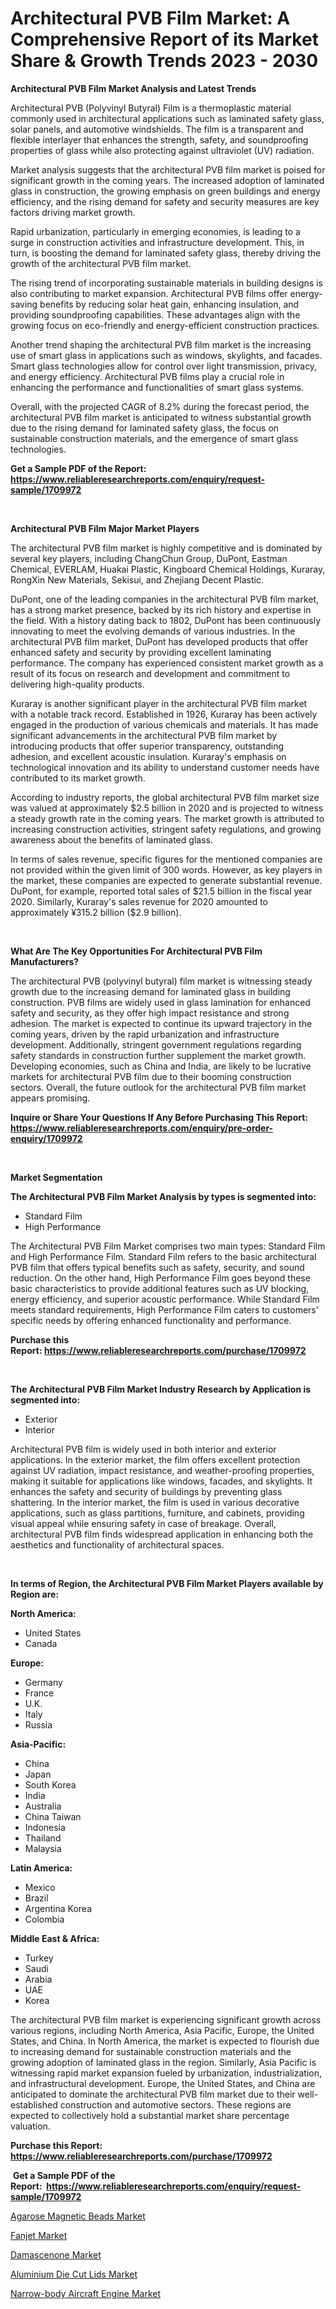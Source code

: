 <p><h1>Architectural PVB Film Market: A Comprehensive Report of its Market Share & Growth Trends 2023 - 2030</h1></p><p><strong>Architectural PVB Film Market Analysis and Latest Trends</strong></p>
<p><p>Architectural PVB (Polyvinyl Butyral) Film is a thermoplastic material commonly used in architectural applications such as laminated safety glass, solar panels, and automotive windshields. The film is a transparent and flexible interlayer that enhances the strength, safety, and soundproofing properties of glass while also protecting against ultraviolet (UV) radiation.</p><p>Market analysis suggests that the architectural PVB film market is poised for significant growth in the coming years. The increased adoption of laminated glass in construction, the growing emphasis on green buildings and energy efficiency, and the rising demand for safety and security measures are key factors driving market growth.</p><p>Rapid urbanization, particularly in emerging economies, is leading to a surge in construction activities and infrastructure development. This, in turn, is boosting the demand for laminated safety glass, thereby driving the growth of the architectural PVB film market.</p><p>The rising trend of incorporating sustainable materials in building designs is also contributing to market expansion. Architectural PVB films offer energy-saving benefits by reducing solar heat gain, enhancing insulation, and providing soundproofing capabilities. These advantages align with the growing focus on eco-friendly and energy-efficient construction practices.</p><p>Another trend shaping the architectural PVB film market is the increasing use of smart glass in applications such as windows, skylights, and facades. Smart glass technologies allow for control over light transmission, privacy, and energy efficiency. Architectural PVB films play a crucial role in enhancing the performance and functionalities of smart glass systems.</p><p>Overall, with the projected CAGR of 8.2% during the forecast period, the architectural PVB film market is anticipated to witness substantial growth due to the rising demand for laminated safety glass, the focus on sustainable construction materials, and the emergence of smart glass technologies.</p></p>
<p><strong>Get a Sample PDF of the Report:&nbsp; <a href="https://www.reliableresearchreports.com/enquiry/request-sample/1709972">https://www.reliableresearchreports.com/enquiry/request-sample/1709972</a></strong></p>
<p>&nbsp;</p>
<p><strong>Architectural PVB Film Major Market Players</strong></p>
<p><p>The architectural PVB film market is highly competitive and is dominated by several key players, including ChangChun Group, DuPont, Eastman Chemical, EVERLAM, Huakai Plastic, Kingboard Chemical Holdings, Kuraray, RongXin New Materials, Sekisui, and Zhejiang Decent Plastic.</p><p>DuPont, one of the leading companies in the architectural PVB film market, has a strong market presence, backed by its rich history and expertise in the field. With a history dating back to 1802, DuPont has been continuously innovating to meet the evolving demands of various industries. In the architectural PVB film market, DuPont has developed products that offer enhanced safety and security by providing excellent laminating performance. The company has experienced consistent market growth as a result of its focus on research and development and commitment to delivering high-quality products.</p><p>Kuraray is another significant player in the architectural PVB film market with a notable track record. Established in 1926, Kuraray has been actively engaged in the production of various chemicals and materials. It has made significant advancements in the architectural PVB film market by introducing products that offer superior transparency, outstanding adhesion, and excellent acoustic insulation. Kuraray's emphasis on technological innovation and its ability to understand customer needs have contributed to its market growth.</p><p>According to industry reports, the global architectural PVB film market size was valued at approximately $2.5 billion in 2020 and is projected to witness a steady growth rate in the coming years. The market growth is attributed to increasing construction activities, stringent safety regulations, and growing awareness about the benefits of laminated glass. </p><p>In terms of sales revenue, specific figures for the mentioned companies are not provided within the given limit of 300 words. However, as key players in the market, these companies are expected to generate substantial revenue. DuPont, for example, reported total sales of $21.5 billion in the fiscal year 2020. Similarly, Kuraray's sales revenue for 2020 amounted to approximately ¥315.2 billion ($2.9 billion).</p></p>
<p>&nbsp;</p>
<p><strong>What Are The Key Opportunities For Architectural PVB Film Manufacturers?</strong></p>
<p><p>The architectural PVB (polyvinyl butyral) film market is witnessing steady growth due to the increasing demand for laminated glass in building construction. PVB films are widely used in glass lamination for enhanced safety and security, as they offer high impact resistance and strong adhesion. The market is expected to continue its upward trajectory in the coming years, driven by the rapid urbanization and infrastructure development. Additionally, stringent government regulations regarding safety standards in construction further supplement the market growth. Developing economies, such as China and India, are likely to be lucrative markets for architectural PVB film due to their booming construction sectors. Overall, the future outlook for the architectural PVB film market appears promising.</p></p>
<p><strong>Inquire or Share Your Questions If Any Before Purchasing This Report: <a href="https://www.reliableresearchreports.com/enquiry/pre-order-enquiry/1709972">https://www.reliableresearchreports.com/enquiry/pre-order-enquiry/1709972</a></strong></p>
<p>&nbsp;</p>
<p><strong>Market Segmentation</strong></p>
<p><strong>The Architectural PVB Film Market Analysis by types is segmented into:</strong></p>
<p><ul><li>Standard Film</li><li>High Performance</li></ul></p>
<p><p>The Architectural PVB Film Market comprises two main types: Standard Film and High Performance Film. Standard Film refers to the basic architectural PVB film that offers typical benefits such as safety, security, and sound reduction. On the other hand, High Performance Film goes beyond these basic characteristics to provide additional features such as UV blocking, energy efficiency, and superior acoustic performance. While Standard Film meets standard requirements, High Performance Film caters to customers' specific needs by offering enhanced functionality and performance.</p></p>
<p><strong>Purchase this Report:&nbsp;<a href="https://www.reliableresearchreports.com/purchase/1709972">https://www.reliableresearchreports.com/purchase/1709972</a></strong></p>
<p>&nbsp;</p>
<p><strong>The Architectural PVB Film Market Industry Research by Application is segmented into:</strong></p>
<p><ul><li>Exterior</li><li>Interior</li></ul></p>
<p><p>Architectural PVB film is widely used in both interior and exterior applications. In the exterior market, the film offers excellent protection against UV radiation, impact resistance, and weather-proofing properties, making it suitable for applications like windows, facades, and skylights. It enhances the safety and security of buildings by preventing glass shattering. In the interior market, the film is used in various decorative applications, such as glass partitions, furniture, and cabinets, providing visual appeal while ensuring safety in case of breakage. Overall, architectural PVB film finds widespread application in enhancing both the aesthetics and functionality of architectural spaces.</p></p>
<p>&nbsp;</p>
<p><strong>In terms of Region, the Architectural PVB Film Market Players available by Region are:</strong></p>
<p>
    <p> <strong> North America: </strong>
        <ul>
            <li>United States</li>
            <li>Canada</li>
        </ul>
        </p> 
    <p> <strong> Europe: </strong>
        <ul>
            <li>Germany</li>
            <li>France</li>
            <li>U.K.</li>
            <li>Italy</li>
            <li>Russia</li>
        </ul>
        </p> 
    <p> <strong> Asia-Pacific: </strong>
        <ul>
            <li>China</li>
            <li>Japan</li>
            <li>South Korea</li>
            <li>India</li>
            <li>Australia</li>
            <li>China Taiwan</li>
            <li>Indonesia</li>
            <li>Thailand</li>
            <li>Malaysia</li>
        </ul>
        </p> 
    <p> <strong> Latin America: </strong>
        <ul>
            <li>Mexico</li>
            <li>Brazil</li>
            <li>Argentina Korea</li>
            <li>Colombia</li>
        </ul>
        </p> 
    <p> <strong> Middle East & Africa: </strong>
        <ul>
            <li>Turkey</li>
            <li>Saudi</li>
            <li>Arabia</li>
            <li>UAE</li>
            <li>Korea</li>
        </ul>
    </p>
    </p>
<p><p>The architectural PVB film market is experiencing significant growth across various regions, including North America, Asia Pacific, Europe, the United States, and China. In North America, the market is expected to flourish due to increasing demand for sustainable construction materials and the growing adoption of laminated glass in the region. Similarly, Asia Pacific is witnessing rapid market expansion fueled by urbanization, industrialization, and infrastructural development. Europe, the United States, and China are anticipated to dominate the architectural PVB film market due to their well-established construction and automotive sectors. These regions are expected to collectively hold a substantial market share percentage valuation.</p></p>
<p><strong>Purchase this Report: <a href="https://www.reliableresearchreports.com/purchase/1709972">https://www.reliableresearchreports.com/purchase/1709972</a></strong></p>
<p>&nbsp;<strong>Get a Sample PDF of the Report:&nbsp;&nbsp;<a href="https://www.reliableresearchreports.com/enquiry/request-sample/1709972">https://www.reliableresearchreports.com/enquiry/request-sample/1709972</a></strong></p>
<p><strong></strong></p>
<p><p><a href="https://medium.com/@favor.case.flash/agarose-magnetic-beads-market-trends-forecast-and-competitive-analysis-to-2030-fa3367050012">Agarose Magnetic Beads Market</a></p><p><a href="https://github.com/rahu1503/Market-Research-Report-List-1/blob/main/fanjet-market.md">Fanjet Market</a></p><p><a href="https://www.linkedin.com/pulse/damascenone-market-size-2023-2030-global-industrial-fathe/">Damascenone Market</a></p><p><a href="https://medium.com/@blow.allow.stir/decoding-aluminium-die-cut-lids-market-metrics-market-share-trends-and-growth-patterns-b1d5ddd6c972">Aluminium Die Cut Lids Market</a></p><p><a href="https://github.com/rahu1501/Market-Research-Report-List-1/blob/main/narrow-body-aircraft-engine-market.md">Narrow-body Aircraft Engine Market</a></p></p>